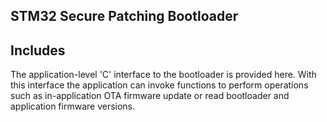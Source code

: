 ## STM32 Secure Patching Bootloader

## Includes

The application-level 'C' interface to the bootloader is provided here.  With this interface the application can invoke functions to perform operations such as in-application OTA firmware update or read bootloader and application firmware versions.


